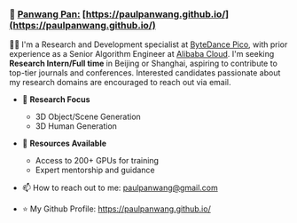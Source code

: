 

###   👋   [Panwang Pan:](https://paulpanwang.github.io/) [https://paulpanwang.github.io/](https://paulpanwang.github.io/)

 👨‍💻 I'm a Research and Development specialist at [ByteDance Pico](https://www.bytedance.com/en/), with prior experience as a Senior Algorithm Engineer at [Alibaba Cloud]((https://www.alibabacloud.com/)). I'm seeking **Research Intern/Full time** in Beijing or Shanghai, aspiring to contribute to top-tier journals and conferences. Interested candidates passionate about my research domains are encouraged to reach out via email.

- 🌱 **Research Focus**
  - 3D Object/Scene Generation 
  - 3D Human Generation
    
- 🎸 **Resources Available**
  - Access to 200+ GPUs for training
  - Expert mentorship and guidance
   
- 📫 How to reach out to me: paulpanwang@gmail.com 
- ⭐ My Github Profile: https://paulpanwang.github.io/    
